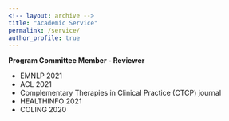 ```yaml
---
<!-- layout: archive -->
title: "Academic Service"
permalink: /service/
author_profile: true
---
```

**Program Committee Member - Reviewer**  
* EMNLP 2021
* ACL 2021
* Complementary Therapies in Clinical Practice (CTCP) journal
* HEALTHINFO 2021 
* COLING 2020

